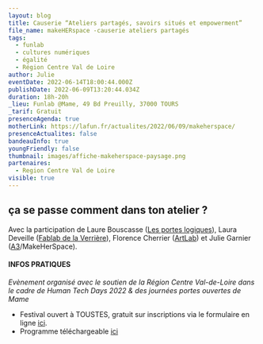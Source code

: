 ```yaml
---
layout: blog
title: Causerie “Ateliers partagés, savoirs situés et empowerment”
file_name: makeHERspace -causerie ateliers partagés
tags:
  - funlab
  - cultures numériques
  - égalité
  - Région Centre Val de Loire
author: Julie
eventDate: 2022-06-14T18:00:44.000Z
publishDate: 2022-06-09T13:20:44.034Z
duration: 18h-20h
_lieu: Funlab @Mame, 49 Bd Preuilly, 37000 TOURS
_tarif: Gratuit
presenceAgenda: true
motherLink: https://lafun.fr/actualites/2022/06/09/makeherspace/
presenceActualites: false
bandeauInfo: true
youngFriendly: false
thumbnail: images/affiche-makeherspace-paysage.png
partenaires:
  - Region Centre Val de Loire
visible: true
---
```

## ça se passe comment dans ton atelier ?

Avec la participation de Laure Bouscasse ([Les portes logiques](https://lesporteslogiques.net/)), Laura Deveille ([Fablab de la Verrière](http://fablab-laverriere.org/)), Florence Cherrier ([ArtLab](https://www.facebook.com/artlabparis93/)) et Julie Garnier ([A3](https://www.instagram.com/a3_collectif/)/MakeHerSpace).


#### INFOS PRATIQUES

*Evènement organisé avec le soutien de la Région Centre Val-de-Loire
dans le cadre de Human Tech Days 2022 & des journées portes ouvertes de Mame*

* Festival ouvert à TOUSTES, gratuit sur inscriptions via le formulaire en ligne [ici](https://framaforms.org/makeherspace-141516-juin-2022-au-funlab-a-tours-1654076994).
* Programme téléchargeable [ici](https://cloud.lafun.fr/apps/files/?dir=/La%20FUN/ACTIVIT%C3%89S/PROJETS/PROJETS%202022/HTD%20LA%20FUN/MAKEherSPACE&fileid=163945)